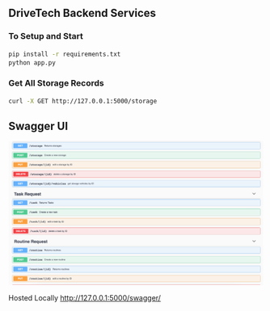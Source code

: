 ## DriveTech Backend Services 


### To Setup and Start
```bash
pip install -r requirements.txt 
python app.py
```

### Get All Storage Records
```bash
curl -X GET http://127.0.0.1:5000/storage
```

## Swagger UI
![swagger.png](swagger.png)

Hosted Locally
http://127.0.0.1:5000/swagger/
